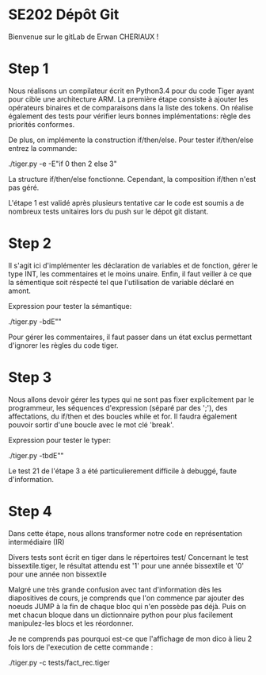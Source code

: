 # SE202 Dépôt Git

Bienvenue sur le gitLab de Erwan CHERIAUX !

# Step 1

Nous réalisons un compilateur écrit en Python3.4 pour du code Tiger ayant pour cible une architecture ARM.
La première étape consiste à ajouter les opérateurs binaires et de comparaisons dans la liste des tokens.
On réalise également des tests pour vérifier leurs bonnes implémentations: règle des priorités conformes.

De plus, on implémente la construction if/then/else.
Pour tester if/then/else entrez la commande:

./tiger.py -e -E"if 0 then 2 else 3"

La structure if/then/else fonctionne. Cependant, la composition if/then n'est pas géré.

L'étape 1 est validé après plusieurs tentative car le code est soumis a de nombreux tests unitaires lors du push sur le dépot git distant.

# Step 2

Il s'agit ici d'implémenter les déclaration de variables et de fonction, gérer le type INT, les commentaires et le moins unaire. Enfin, il faut veiller à ce que la sémentique soit réspecté tel que l'utilisation de variable déclaré en amont.

Expression pour tester la sémantique:

./tiger.py -bdE""

Pour gérer les commentaires, il faut passer dans un état exclus permettant d'ignorer les règles du code tiger.

# Step 3

Nous allons devoir gérer les types qui ne sont pas fixer explicitement par le programmeur, les séquences d'expression (séparé par des ';'), des affectations, du if/then et des boucles while et for.
Il faudra également pouvoir sortir d'une boucle avec le mot clé 'break'.  

Expression pour tester le typer:

./tiger.py -tbdE""

Le test 21 de l'étape 3 a été particulierement difficile à debuggé, faute d'information.

# Step 4

Dans cette étape, nous allons transformer notre code en représentation intermédiaire (IR)

Divers tests sont écrit en tiger dans le répertoires test/
Concernant le test bissextile.tiger, le résultat attendu est '1' pour une année bissextile et '0' pour une année non bissextile

Malgré une très grande confusion avec tant d'information dès les diapositives de cours, je comprends que l'on commence par ajouter des noeuds JUMP à la fin de chaque bloc qui n'en possède pas déjà.
Puis on met chacun bloque dans un dictionnaire python pour plus facilement manipulez-les blocs et les réordonner.

Je ne comprends pas pourquoi est-ce que l'affichage de mon dico à lieu 2 fois lors de l'execution de cette commande :

./tiger.py -c tests/fact_rec.tiger
